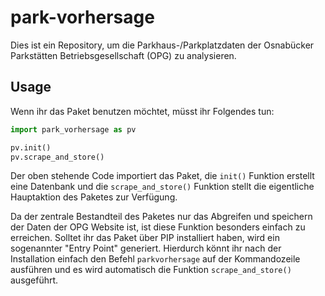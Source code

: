 # park-vorhersage

Dies ist ein Repository, um die Parkhaus-/Parkplatzdaten der Osnabücker
Parkstätten Betriebsgesellschaft (OPG) zu analysieren.


## Usage

Wenn ihr das Paket benutzen möchtet, müsst ihr Folgendes tun:

```python
import park_vorhersage as pv

pv.init()
pv.scrape_and_store()
```

Der oben stehende Code importiert das Paket, die `init()` Funktion erstellt
eine Datenbank und die `scrape_and_store()` Funktion stellt die eigentliche
Hauptaktion des Paketes zur Verfügung.

Da der zentrale Bestandteil des Paketes nur das Abgreifen und speichern der
Daten der OPG Website ist, ist diese Funktion besonders einfach zu erreichen.
Solltet ihr das Paket über PIP installiert haben, wird ein sogenannter
"Entry Point" generiert. Hierdurch könnt ihr nach der Installation einfach
den Befehl `parkvorhersage` auf der Kommandozeile ausführen und es wird
automatisch die Funktion `scrape_and_store()` ausgeführt.